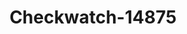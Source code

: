 ---
f_zip-code: 59457
f_state-code: MT
title: Checkwatch-14875
f_phone: 406-538-2040
f_city-only: Lewistown
f_address: 115 1St Avenue North Lewistown
f_location-unique-id: '14875'
slug: checkwatch-14875
updated-on: '2024-05-30T13:46:58.046Z'
created-on: '2024-05-30T13:36:59.803Z'
published-on: '2024-05-30T13:54:32.469Z'
f_city-state: cms/city/lewistown-mt.md
f_company: cms/company/checkwatch.md
f_state: cms/state/montana.md
layout: '[payday-loan].html'
tags: payday-loan
---